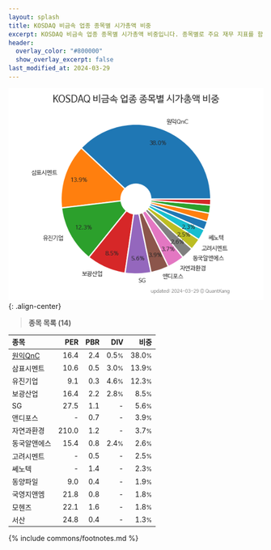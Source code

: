 ```yaml
---
layout: splash
title: KOSDAQ 비금속 업종 종목별 시가총액 비중
excerpt: KOSDAQ 비금속 업종 종목별 시가총액 비중입니다. 종목별로 주요 재무 지표를 함께 표시합니다.
header:
  overlay_color: "#800000"
  show_overlay_excerpt: false
last_modified_at: 2024-03-29
---
```



![KOSDAQ 비금속 업종 종목별 시가총액 비중](/stats/sector/images/kosdaq_업종_비금속_종목.png){: .align-center}


> **종목 목록 (14)**<a id="list"></a>

| **종목** | **PER** | **PBR** | **DIV** | **비중** |
| :------- | ------: | ------: | ------: | -------: |
| [원익QnC](/074600/) | 16.4 | 2.4 | 0.5<small>%</small> | 38.0<small>%</small> |
| 삼표시멘트 | 10.6 | 0.5 | 3.0<small>%</small> | 13.9<small>%</small> |
| 유진기업 | 9.1 | 0.3 | 4.6<small>%</small> | 12.3<small>%</small> |
| 보광산업 | 16.4 | 2.2 | 2.8<small>%</small> | 8.5<small>%</small> |
| SG | 27.5 | 1.1 | - | 5.6<small>%</small> |
| 앤디포스 | - | 0.7 | - | 3.9<small>%</small> |
| 자연과환경 | 210.0 | 1.2 | - | 3.7<small>%</small> |
| 동국알앤에스 | 15.4 | 0.8 | 2.4<small>%</small> | 2.6<small>%</small> |
| 고려시멘트 | - | 0.5 | - | 2.5<small>%</small> |
| 쎄노텍 | - | 1.4 | - | 2.3<small>%</small> |
| 동양파일 | 9.0 | 0.4 | - | 1.9<small>%</small> |
| 국영지앤엠 | 21.8 | 0.8 | - | 1.8<small>%</small> |
| 모헨즈 | 22.1 | 1.6 | - | 1.8<small>%</small> |
| 서산 | 24.8 | 0.4 | - | 1.3<small>%</small> |

{% include commons/footnotes.md %}